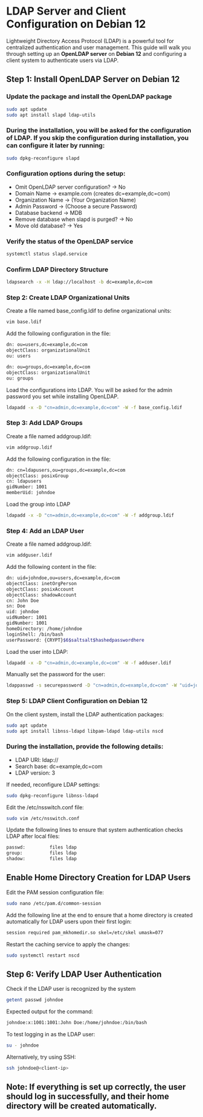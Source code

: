 # LDAP Server and Client Configuration on Debian 12

Lightweight Directory Access Protocol (LDAP) is a powerful tool for centralized authentication and user management. This guide will walk you through setting up an **OpenLDAP server** on **Debian 12** and configuring a client system to authenticate users via LDAP.

## Step 1: Install OpenLDAP Server on Debian 12

### Update the package and install the OpenLDAP package

```bash
sudo apt update
sudo apt install slapd ldap-utils

```

### During the installation, you will be asked for the configuration of LDAP. If you skip the configuration during installation, you can configure it later by running:
```bash
sudo dpkg-reconfigure slapd
```

### Configuration options during the setup:
* Omit OpenLDAP server configuration? → No
* Domain Name → example.com (creates dc=example,dc=com)
* Organization Name → (Your Organization Name)
* Admin Password → (Choose a secure Password)
* Database backend → MDB
* Remove database when slapd is purged? → No
* Move old database? → Yes


### Verify the status of the OpenLDAP service
```bash
systemctl status slapd.service
```

### Confirm LDAP Directory Structure
```bash
ldapsearch -x -H ldap://localhost -b dc=example,dc=com
```

### Step 2: Create LDAP Organizational Units
Create a file named base_config.ldif to define organizational units:

```bash
vim base.ldif
```
Add the following configuration in the file:
```bash
dn: ou=users,dc=example,dc=com
objectClass: organizationalUnit
ou: users

dn: ou=groups,dc=example,dc=com
objectClass: organizationalUnit
ou: groups
```

Load the configurations into LDAP. You will be asked for the admin password you set while installing OpenLDAP.

```bash
ldapadd -x -D "cn=admin,dc=example,dc=com" -W -f base_config.ldif
```

### Step 3: Add LDAP Groups
Create a file named addgroup.ldif:

```bash
vim addgroup.ldif
```

Add the following configuration in the file:
```bash
dn: cn=ldapusers,ou=groups,dc=example,dc=com
objectClass: posixGroup
cn: ldapusers
gidNumber: 1001
memberUid: johndoe
```

Load the group into LDAP
```bash
ldapadd -x -D "cn=admin,dc=example,dc=com" -W -f addgroup.ldif
```

### Step 4: Add an LDAP User
Create a file named addgroup.ldif:

```bash
vim addguser.ldif
```

Add the following content in the file:
```bash
dn: uid=johndoe,ou=users,dc=example,dc=com
objectClass: inetOrgPerson
objectClass: posixAccount
objectClass: shadowAccount
cn: John Doe
sn: Doe
uid: johndoe
uidNumber: 1001
gidNumber: 1001
homeDirectory: /home/johndoe
loginShell: /bin/bash
userPassword: {CRYPT}$6$saltsalt$hashedpasswordhere
```

Load the user into LDAP:
```bash
ldapadd -x -D "cn=admin,dc=example,dc=com" -W -f adduser.ldif
```

Manually set the password for the user:
```bash
ldappasswd -s securepassword -D "cn=admin,dc=example,dc=com" -W "uid=johndoe,ou=users,dc=example,dc=com"
```

### Step 5: LDAP Client Configuration on Debian 12
On the client system, install the LDAP authentication packages:
```bash
sudo apt update
sudo apt install libnss-ldapd libpam-ldapd ldap-utils nscd
```

### During the installation, provide the following details:
* LDAP URI: ldap://<server-ip>
* Search base: dc=example,dc=com
* LDAP version: 3

If needed, reconfigure LDAP settings:
```bash
sudo dpkg-reconfigure libnss-ldapd
```

Edit the /etc/nsswitch.conf file:
```bash
sudo vim /etc/nsswitch.conf
```

Update the following lines to ensure that system authentication checks LDAP after local files:
```bash
passwd:         files ldap
group:          files ldap
shadow:         files ldap
```

## Enable Home Directory Creation for LDAP Users
Edit the PAM session configuration file:
```bash
sudo nano /etc/pam.d/common-session
```

Add the following line at the end to ensure that a home directory is created automatically for LDAP users upon their first login:
```bash
session required pam_mkhomedir.so skel=/etc/skel umask=077
```

Restart the caching service to apply the changes:
```bash
sudo systemctl restart nscd
```

## Step 6: Verify LDAP User Authentication
Check if the LDAP user is recognized by the system
```bash
getent passwd johndoe
```

Expected output for the command:
```bash
johndoe:x:1001:1001:John Doe:/home/johndoe:/bin/bash
```

To test logging in as the LDAP user:
```bash
su - johndoe
```

Alternatively, try using SSH:
```bash
ssh johndoe@<client-ip>
```

## Note: If everything is set up correctly, the user should log in successfully, and their home directory will be created automatically.

